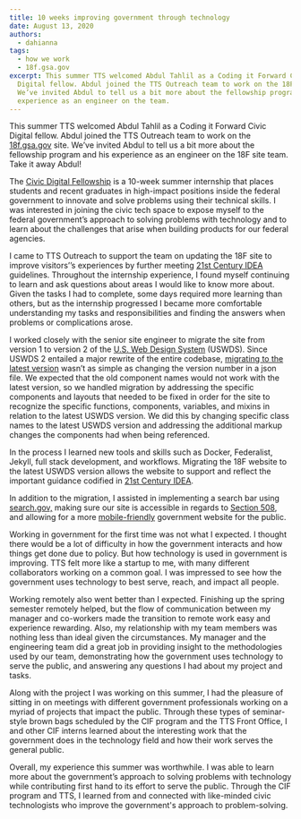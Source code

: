 ```yaml
---
title: 10 weeks improving government through technology
date: August 13, 2020
authors:
  - dahianna
tags:
  - how we work
  - 18f.gsa.gov
excerpt: This summer TTS welcomed Abdul Tahlil as a Coding it Forward Civic
  Digital fellow. Abdul joined the TTS Outreach team to work on the 18F site.
  We’ve invited Abdul to tell us a bit more about the fellowship program and his
  experience as an engineer on the team.
---
```

This summer TTS welcomed Abdul Tahlil as a Coding it Forward Civic Digital fellow. Abdul joined the TTS Outreach team to work on the [18f.gsa.gov](https://18f.gsa.gov/) site. We’ve invited Abdul to tell us a bit more about the fellowship program and his experience as an engineer on the 18F site team. Take it away Abdul!

The [Civic Digital Fellowship](https://www.codingitforward.com/fellowship) is a 10-week summer internship that places students and recent graduates in high-impact positions inside the federal government to innovate and solve problems using their technical skills. I was interested in joining the civic tech space to expose myself to the federal government’s approach to solving problems with technology and to learn about the challenges that arise when building products for our federal agencies.

I came to TTS Outreach to support the team on updating the 18F site to improve visitors’’s experiences by further meeting [21st Century IDEA](https://digital.gov/resources/21st-century-integrated-digital-experience-act/) guidelines. Throughout the internship experience, I found myself continuing to learn and ask questions about areas I would like to know more about. Given the tasks I had to complete, some days required more learning than others, but as the internship progressed I became more comfortable understanding my tasks and responsibilities and finding the answers when problems or complications arose.

I worked closely with the senior site engineer to migrate the site from version 1 to version 2 of the [U.S. Web Design System](https://designsystem.digital.gov/) (USWDS). Since USWDS 2 entailed a major rewrite of the entire codebase, [migrating to the latest version](https://designsystem.digital.gov/documentation/migration/) wasn’t as simple as changing the version number in a json file. We expected that the old component names would not work with the latest version, so we handled migration by addressing the specific components and layouts that needed to be fixed in order for the site to recognize the specific functions, components, variables, and mixins in relation to the latest USWDS version. We did this by changing specific class names to the latest USWDS version and addressing the additional markup changes the components had when being referenced.

In the process I learned new tools and skills such as Docker, Federalist, Jekyll, full stack development, and workflows. Migrating the 18F website to the latest USWDS version allows the website to support and reflect the important guidance codified in [21st Century IDEA](https://digital.gov/resources/21st-century-integrated-digital-experience-act/).

In addition to the migration, I assisted in implementing a search bar using [search.gov,](https://search.gov/) making sure our site is accessible in regards to [Section 508](https://www.section508.gov/), and allowing for a more [mobile-friendly](https://digital.gov/guides/mobile-principles/) government website for the public.

Working in government for the first time was not what I expected. I thought there would be a lot of difficulty in how the government interacts and how things get done due to policy. But how technology is used in government is improving. TTS felt more like a startup to me, with many different collaborators working on a common goal. I was impressed to see how the government uses technology to best serve, reach, and impact all people.

Working remotely also went better than I expected. Finishing up the spring semester remotely helped, but the flow of communication between my manager and co-workers made the transition to remote work easy and experience rewarding. Also, my relationship with my team members was nothing less than ideal given the circumstances. My manager and the engineering team did a great job in providing insight to the methodologies used by our team, demonstrating how the government uses technology to serve the public, and answering any questions I had about my project and tasks.

Along with the project I was working on this summer, I had the pleasure of sitting in on meetings with different government professionals working on a myriad of projects that impact the public. Through these types of seminar-style brown bags scheduled by the CIF program and the TTS Front Office, I and other CIF interns learned about the interesting work that the government does in the technology field and how their work serves the general public.

Overall, my experience this summer was worthwhile. I was able to learn more about the government’s approach to solving problems with technology while contributing first hand to its effort to serve the public. Through the CIF program and TTS, I learned from and connected with like-minded civic technologists who improve the government's approach to problem-solving.